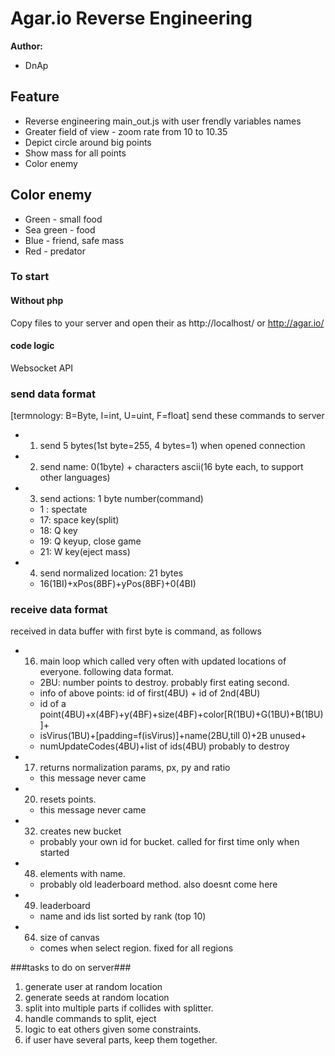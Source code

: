 Agar.io Reverse Engineering
========

**Author:**
 * DnAp

## Feature ##
 * Reverse engineering main_out.js with user frendly variables names
 * Greater field of view - zoom rate from 10 to 10.35
 * Depict circle around big points
 * Show mass for all points
 * Color enemy

## Color enemy ##
 * Green - small food
 * Sea green - food
 * Blue - friend, safe mass
 * Red - predator

### To start ###

#### Without php ####
Copy files to your server and open their as http://localhost/ or http://agar.io/

#### code logic ####
Websocket API
### send data format ###
[termnology: B=Byte, I=int, U=uint, F=float]
send these commands to server
 * 1. send 5 bytes(1st byte=255, 4 bytes=1) when opened connection
 * 2. send name: 0(1byte) + characters ascii(16 byte each, to support other languages)
 * 3. send actions: 1 byte number(command)
	- 1 : spectate
 	- 17: space key(split)
	- 18: Q key
	- 19: Q keyup, close game
	- 21: W key(eject mass)
 * 4. send normalized location: 21 bytes
	- 16(1BI)+xPos(8BF)+yPos(8BF)+0(4BI)

### receive data format ###
received in data buffer with first byte is command, as follows
 * 16. main loop which called very often with updated locations of everyone. following data format.
	- 2BU: number points to destroy. probably first eating second.
	- info of above points: id of first(4BU) + id of 2nd(4BU)
	- id of a point(4BU)+x(4BF)+y(4BF)+size(4BF)+color[R(1BU)+G(1BU)+B(1BU)]+
	- isVirus(1BU)+[padding=f(isVirus)]+name(2BU,till 0)+2B unused+
	- numUpdateCodes(4BU)+list of ids(4BU) probably to destroy

 * 17. returns normalization params, px, py and ratio
	- this message never came
 * 20. resets points.
	- this message never came
 * 32. creates new bucket
	- probably your own id for bucket. called for first time only when started
 * 48. elements with name.
	- probably old leaderboard method.  also doesnt come here
 * 49. leaderboard
	- name and ids list sorted by rank (top 10)
 * 64. size of canvas
	- comes when select region. fixed for all regions

###tasks to do on server###
 1. generate user at random location
 2. generate seeds at random location
 3. split into multiple parts if collides with splitter.
 4. handle commands to split, eject
 5. logic to eat others given some constraints.
 6. if user have several parts, keep them together.
